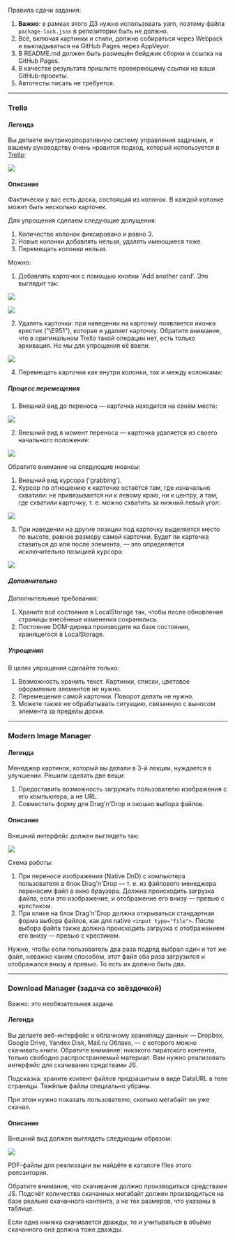 Правила сдачи задания:

1. **Важно**: в рамках этого ДЗ нужно использовать yarn, поэтому файла `package-lock.json` в репозитории быть не должно.
2. Всё, включая картинки и стили, должно собираться через Webpack и выкладываться на GitHub Pages через AppVeyor.
3. В README.md должен быть размещён бейджик сборки и ссылка на GitHub Pages.
4. В качестве результата пришлите проверяющему ссылки на ваши GitHub-проекты.
5. Автотесты писать не требуется.

---

### Trello

#### Легенда

Вы делаете внутрикорпоративную систему управления задачами, и вашему руководству очень нравится подход, который используется в [Trello](https://trello.com):

![](./pic/trello.png)


#### Описание

Фактически у вас есть доска, состоящая из колонок. В каждой колонке может быть несколько карточек.

Для упрощения сделаем следующие допущения:
1. Количество колонок фиксировано и равно 3.
1. Новые колонки добавлять нельзя, удалять имеющиеся тоже.
3. Перемещать колонки нельзя.

Можно:
1. Добавлять карточки с помощью кнопки 'Add another card'. Это выглядит так:

![](./pic/trello-2.png)

![](./pic/trello-3.png)


2. Удалять карточки: при наведении на карточку появляется иконка крестик ("\E951"), которая и удаляет карточку. Обратите внимание, что в оригинальном Trello такой операции нет, есть только архивация. Но мы для упрощения её ввели:

![](./pic/trello-4.png)

 
4. Перемещать карточки как внутри колонки, так и между колонками:

##### Процесс перемещения

1. Внешний вид до переноса — карточка находится на своём месте:

![](./pic/trello-5.png)

2. Внешний вид в момент переноса — карточка удаляется из своего начального положения:

![](./pic/trello-6.png)

Обратите внимание на следующие нюансы:
1. Внешний вид курсора ('grabbing').
2. Курсор по отношению к карточке остаётся там, где изначально схватили: не привязывается ни к левому краю, ни к центру, а там, где схватили карточку, т. е. можно схватить за нижний левый угол:

![](./pic/trello-7.png)

3. При наведении на другие позиции под карточку выделяется место по высоте, равное размеру самой карточки. Будет ли карточка ставиться до или после элемента, — это определяется исключительно позицией курсора:

![](./pic/trello-8.png)

##### Дополнительно

Дополнительные требования:
1. Храните всё состояние в LocalStorage так, чтобы после обновления страницы внесённые изменения сохранялись.
1. Постоение DOM-дерева производите на базе состояния, хранящегося в LocalStorage.

##### Упрощения

В целях упрощения сделайте только:
1. Возможность хранить текст. Картинки, списки, цветовое оформление элементов не нужно.
2. Перемещение самой карточки. Поворот делать не нужно.
3. Можете также не обрабатывать ситуацию, связанную с выносом элемента за пределы доски.

---

### Modern Image Manager

#### Легенда

Менеджер картинок, который вы делали в 3-й лекции, нуждается в улучшении. Решили сделать две вещи:
1. Предоставить возможность загружать пользователю изображения с его компьютера, а не URL.
1. Совместить форму для Drag'n'Drop и окошко выбора файлов.

#### Описание

Внешний интерфейс должен выглядеть так:

![](./pic/image.png)

Схема работы:
1. При переносе изображения (Native DnD) с компьютера пользователя в блок Drag'n'Drop — т. е. из файлового менеджера переносим файл в окно браузера. Должна происходить загрузка файла, если это изображение, и отображение его внизу — превью с крестиком.
1. При клике на блок Drag'n'Drop должна открываться стандартная форма выбора файлов, как для native `<input type="file">`. После выбора файла также должна происходить загрузка с отображением его внизу — превью с крестиком.

Нужно, чтобы если пользователь два раза подряд выбрал один и тот же файл, неважно каким способом, этот файл оба раза загрузился и отображался внизу в превью. То есть их должно быть два.

---

### Download Manager (задача со звёздочкой)

Важно: это необязательная задача

#### Легенда

Вы делаете веб-интерфейс к облачному хранилищу данных — Dropbox, Google Drive, Yandex Disk, Mail.ru Облако, — с которого можно скачивать книги. Обратите внимание: никакого пиратского контента, только свободно распространяемый материал. Вам нужно реализовать интерфейс для скачивания средствами JS.

Подсказка: храните контент файлов предзашитым в виде DataURL в теле страницы. Тяжёлые файлы специально убраны.

При этом нужно показать пользователю, сколько мегабайт он уже скачал.

#### Описание

Внешний вид должен выглядеть следующим образом:

![](./pic/download.png)

PDF-файлы для реализации вы найдёте в каталоге files этого репозитория.

Обратите внимание, что скачивание должно производиться средствами JS. Подсчёт количества скачанных мегабайт должен производиться на базе реально скачанного контента, а не тех размеров, что указаны в таблице.

Если одна книжка скачивается дважды, то и учитываться в обьёме скачанного она должна тоже дважды.
